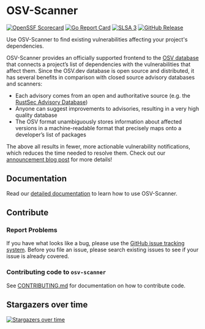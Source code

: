 # OSV-Scanner

[![OpenSSF Scorecard](https://api.securityscorecards.dev/projects/github.com/google/osv-scanner/badge)](https://api.securityscorecards.dev/projects/github.com/google/osv-scanner)
[![Go Report Card](https://goreportcard.com/badge/github.com/google/osv-scanner)](https://goreportcard.com/report/github.com/google/osv-scanner)
[![SLSA 3](https://slsa.dev/images/gh-badge-level3.svg)](https://slsa.dev)
[![GitHub Release](https://img.shields.io/github/v/release/google/osv-scanner)](https://github.com/google/osv-scanner/releases)

Use OSV-Scanner to find existing vulnerabilities affecting your project's dependencies.

OSV-Scanner provides an officially supported frontend to the [OSV database](https://osv.dev/) that connects a project’s list of dependencies with the vulnerabilities that affect them. Since the OSV.dev database is open source and distributed, it has several benefits in comparison with closed source advisory databases and scanners:

- Each advisory comes from an open and authoritative source (e.g. the [RustSec Advisory Database](https://github.com/rustsec/advisory-db))
- Anyone can suggest improvements to advisories, resulting in a very high quality database
- The OSV format unambiguously stores information about affected versions in a machine-readable format that precisely maps onto a developer’s list of packages

The above all results in fewer, more actionable vulnerability notifications, which reduces the time needed to resolve them. Check out our [announcement blog post] for more details!

[announcement blog post]: https://security.googleblog.com/2022/12/announcing-osv-scanner-vulnerability.html

## Documentation
Read our [detailed documentation](https://google.github.io/osv-scanner) to learn how to use OSV-Scanner.

## Contribute

### Report Problems
If you have what looks like a bug, please use the [GitHub issue tracking system](https://github.com/google/osv-scanner/issues). Before you file an issue, please search existing issues to see if your issue is already covered.

### Contributing code to `osv-scanner`

See [CONTRIBUTING.md](CONTRIBUTING.md) for documentation on how to contribute code.


## Stargazers over time

[![Stargazers over time](https://starchart.cc/google/osv-scanner.svg)](https://starchart.cc/google/osv-scanner)
#

